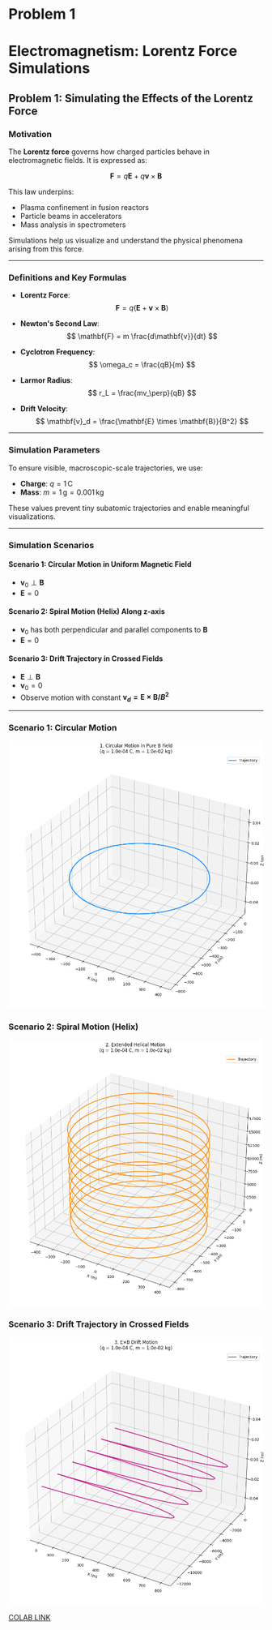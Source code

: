 # Problem 1

# Electromagnetism: Lorentz Force Simulations

##  Problem 1: Simulating the Effects of the Lorentz Force

###  Motivation

The **Lorentz force** governs how charged particles behave in electromagnetic fields. It is expressed as:

$$
\mathbf{F} = q\mathbf{E} + q\mathbf{v} \times \mathbf{B}
$$

This law underpins:

- Plasma confinement in fusion reactors
- Particle beams in accelerators
- Mass analysis in spectrometers

Simulations help us visualize and understand the physical phenomena arising from this force.

---

###  Definitions and Key Formulas

- **Lorentz Force**:
  $$
  \mathbf{F} = q (\mathbf{E} + \mathbf{v} \times \mathbf{B})
  $$

- **Newton's Second Law**:
  $$
  \mathbf{F} = m \frac{d\mathbf{v}}{dt}
  $$

- **Cyclotron Frequency**:
  $$
  \omega_c = \frac{qB}{m}
  $$

- **Larmor Radius**:
  $$
  r_L = \frac{mv_\perp}{qB}
  $$

- **Drift Velocity**:
  $$
  \mathbf{v}_d = \frac{\mathbf{E} \times \mathbf{B}}{B^2}
  $$

---

###  Simulation Parameters

To ensure visible, macroscopic-scale trajectories, we use:

- **Charge**: $q = 1\,\text{C}$
- **Mass**: $m = 1\,\text{g} = 0.001\,\text{kg}$

These values prevent tiny subatomic trajectories and enable meaningful visualizations.

---

###  Simulation Scenarios

#### **Scenario 1: Circular Motion in Uniform Magnetic Field**
- $\mathbf{v}_0 \perp \mathbf{B}$
- $\mathbf{E} = 0$

#### **Scenario 2: Spiral Motion (Helix) Along z-axis**
- $\mathbf{v}_0$ has both perpendicular and parallel components to $\mathbf{B}$
- $\mathbf{E} = 0$

#### **Scenario 3: Drift Trajectory in Crossed Fields**
- $\mathbf{E} \perp \mathbf{B}$
- $\mathbf{v}_0 = 0$
- Observe motion with constant **$\mathbf{v}_d = \mathbf{E} \times \mathbf{B} / B^2$**

---

### Scenario 1: Circular Motion

![alt text](image-5.png)

### Scenario 2: Spiral Motion (Helix)

![alt text](image-8.png)

### Scenario 3: Drift Trajectory in Crossed Fields


![alt text](image.png)

[COLAB LINK](https://colab.research.google.com/drive/1vvLfP2yA6QJZ0z6O_q7yhNmgcpZKc41d?usp=sharing)